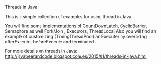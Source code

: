 

Threads in Java 


This is a simple collection of examples for using thread in Java 


You will find some implementations of CountDownLatch, CyclicBarrier, Semaphore as well Fork/Join , Executors, ThreadLocal
Also you will find an example of customizing (TimingThreadPool) an Executer
by overriding afterExecute, beforeExecute and terminated-

For more details on threads in Java: http://javabeerandcode.blogspot.com.es/2015/01/threads-in-java.html
